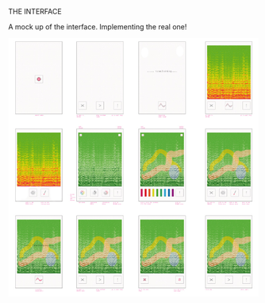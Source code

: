 THE INTERFACE

A mock up of the interface. 
Implementing the real one!

![Example Image](../project_images/mockUpTiles.jpg?raw=true "Example Image")









